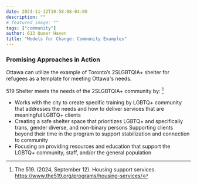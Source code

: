 ```yaml
---
date: 2024-11-12T10:58:08-04:00
description: ""
# featured_image: ""
tags: ["community"]
author: 613 Queer Haven
title: "Models for Change: Community Examples"
---
```


### Promising Approaches in Action

Ottawa can utilize the example of Toronto’s 2SLGBTQIA+ shelter for refugees as a template for meeting Ottawa's needs. 

519 Shelter meets the needs of the 2SLGBTQIA+ community by: [^1] 
 
- Works with the city to create specific training by LGBTQ+ community that addresses the needs and how to deliver services that are meaningful LGBTQ+ clients 
- Creating a safe shelter space that prioritizes LGBTQ+ and specifically trans, gender diverse, and non-binary persons 
Supporting clients beyond their time in the program to support stabilization and connection to community 
- Focusing on providing resources and education that support the LGBTQ+ community, staff, and/or the general population 

[^1]: The 519. (2024, September 12). Housing support services. https://www.the519.org/programs/housing-services/


